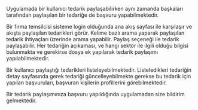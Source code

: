Uygulamada bir kullanıcı  tedarik paylaşabilirken  aynı zamanda başkaları tarafından paylaşılan bir tedariğe de başvuru yapabilmektedir. 

Bir firma temsilcisi sisteme  login olduğunda ana akış sayfası ile karşılaşır ve akışta paylaşılan tedarikleri görür. Kelime bazlı arama yaparak paylaşılan  tedarik ihtiyaçları üzerinde arama yapabilir. Paylaş seçeneği ile tedarik paylaşabilir. Her tedariğin açıkaması, ve hangi sektör ile ilgili olduğu bilgisi bulunmakta ve gerekirse dosya ek yapılarak tedarik paylaşımı yapılabilmektedir. 

Bir kullanıcı paylaştığı tedarikleri listeleyebilmektedir. Listeledikleri tedariğin detay sayfasında gerek tedariği güncelleyebilmekte gerekse bu tedarik için yapılan başvuruları, başvuran kişilerin profillerini görebilmektedir. 

Bir tedarik paylaşımınıza başvuru yapıldığında uygulamadan size bildirim gelmektedir. 
